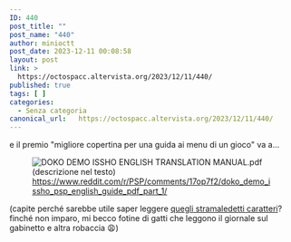 ```yaml
---
ID: 440
post_title: ""
post_name: "440"
author: minioctt
post_date: 2023-12-11 00:08:58
layout: post
link: >
  https://octospacc.altervista.org/2023/12/11/440/
published: true
tags: [ ]
categories:
  - Senza categoria
canonical_url:   https://octospacc.altervista.org/2023/12/11/440/
---
```

<!-- wp:paragraph -->
<p>e il premio "migliore copertina per una guida ai menu di un gioco" va a...</p>
<!-- /wp:paragraph -->

<!-- wp:paragraph -->
<p></p>
<!-- /wp:paragraph -->

<!-- wp:image {"id":441,"sizeSlug":"full","linkDestination":"none"} -->
<figure class="wp-block-image size-full"><img src="{{site.cdnurl}}/assets/uploads/2023/12/image-7.png" alt="DOKO DEMO ISSHO ENGLISH TRANSLATION MANUAL.pdf (descrizione nel testo)" class="wp-image-441"/><figcaption class="wp-element-caption"><a href="https://www.reddit.com/r/PSP/comments/17op7f2/doko_demo_issho_psp_english_guide_pdf_part_1/">https://www.reddit.com/r/PSP/comments/17op7f2/doko_demo_issho_psp_english_guide_pdf_part_1/</a></figcaption></figure>
<!-- /wp:image -->

<!-- wp:paragraph -->
<p></p>
<!-- /wp:paragraph -->

<!-- wp:paragraph -->
<p>(capite perché sarebbe utile saper leggere <a href="https://octospacc.altervista.org/2023/12/07/305/">quegli stramaledetti caratteri</a>? finché non imparo, mi becco fotine di gatti che leggono il giornale sul gabinetto e altra robaccia 😩️)</p>
<!-- /wp:paragraph -->